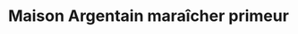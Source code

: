 ---
title: "Maison Argentain maraîcher primeur"
url: /le-havre/maison-argentain-maraicher-primeur/
shop: légumes
---